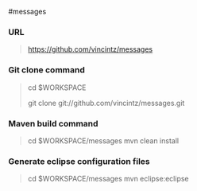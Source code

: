 #messages

### URL
> https://github.com/vincintz/messages
> 

### Git clone command
> cd $WORKSPACE
>
> git clone git://github.com/vincintz/messages.git
> 

### Maven build command
> cd $WORKSPACE/messages
> mvn clean install
> 

### Generate eclipse configuration files
> cd $WORKSPACE/messages
> mvn eclipse:eclipse
> 